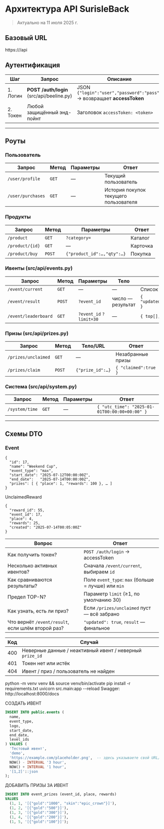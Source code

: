 # Архитектура API SurisleBack
> Актуально на 11 июля 2025 г.

## Базовый URL
https://<your-domain>/api
## Аутентификация

| Шаг | Запрос | Описание |
| --- | ------ | -------- |
| 1. Логин | **POST /auth/login** (src/api/beeline.py) | JSON `{"login":"user","password":"pass"}` → возвращает **accessToken** |
| 2. Токен | Любой защищённый энд-пойнт | Заголовок `accessToken: <token>` |

---

## Роуты

### Пользователь
| Запрос | Метод | Параметры | Ответ |
| --- | --- | --- | --- |
| `/user/profile` | `GET` | — | Текущий пользователь |
| `/user/purchases` | `GET` | — | История покупок текущего пользователя |

### Продукты
| Запрос | Метод | Параметры | Ответ |
| --- | --- | --- | --- |
| `/product` | `GET` | `?category=` | Каталог |
| `/product/{id}` | `GET` | — | Карточка |
| `/product/buy` | `POST` | `{"product_id":…,"qty":…}` | Покупка |

### Ивенты (src/api/events.py)
| Запрос | Метод | Параметры | Тело | Ответ |
| --- | --- | --- | --- | --- |
| `/event/current` | `GET` | — | — | Список активных ивентов |
| `/event/result` | `POST` | `?event_id` | число — результат | `{ "updated":bool,"result":float,"place":int }` |
| `/event/leaderboard` | `GET` | `?event_id` `?limit=30` | — | `{ top[], current_user }` |

### Призы (src/api/prizes.py)
| Запрос | Метод | Тело/URL | Ответ |
| --- | --- | --- | --- |
| `/prizes/unclaimed` | `GET` | — | Незабранные призы |
| `/prizes/claim` | `POST` | `{"prize_id":…}` | `{ "claimed":true }` |

### Система (src/api/system.py)
| Запрос | Метод | Параметры | Ответ |
| --- | --- | --- | --- |
| `/system/time` | `GET` | — | `{ "utc_time": "2025-01-01T00:00:00+00:00" }` |

---

## Схемы DTO

### Event
```jsonc
{
  "id": 17,
  "name": "Weekend Cup",
  "event_type": "max",
  "start_date": "2025-07-12T00:00:00Z",
  "end_date":   "2025-07-14T00:00:00Z",
  "prizes": [ { "place": 1, "rewards": 100 }, … ]
}
```
UnclaimedReward
```
{
  "reward_id": 55,
  "event_id": 17,
  "place": 4,
  "rewards": 25,
  "created": "2025-07-14T00:05:00Z"
}
```


| Вопрос                                            | Ответ                                               |
| ------------------------------------------------- | --------------------------------------------------- |
| Как получить токен?                               | `POST /auth/login` → accessToken                    |
| Несколько активных ивентов?                       | Сначала `/event/current`, выбираем `id`             |
| Как сравниваются результаты?                      | Поле `event_type`: `max` (больше = лучше) или `min` |
| Предел TOP-N?                                     | Параметр `limit` (≥1, по умолчанию 30)              |
| Как узнать, есть ли приз?                         | Если `/prizes/unclaimed` пуст — всё забрано         |
| Что вернёт `/event/result`, если шлём второй раз? | `"updated": true`, `result` — финальное             |


| Код | Случай                                                   |
| --- | -------------------------------------------------------- |
| 400 | Неверные данные / неактивный ивент / неверный `prize_id` |
| 401 | Токен нет или истёк                                      |
| 404 | Ивент / приз / пользователь не найден                    |




python -m venv venv && source venv/bin/activate
pip install -r requirements.txt
uvicorn src.main:app --reload
Swagger: http://localhost:8000/docs



СОЗДАТЬ ИВЕНТ
```sql
INSERT INTO public.events (
  name,
  event_type,
  logo,
  start_date,
  end_date,
  level_ids
) VALUES (
  'Тестовый ивент',
  'demo',
  'https://example.com/placeholder.png',  -- здесь указываете свой URL/путь
  NOW() - INTERVAL '3 hour',
  NOW() + INTERVAL '1 hour',
  '[1,2]'::json
);
```

ДОБАВИТЬ ПРИЗЫ ЗА ИВЕНТ
```sql
INSERT INTO event_prizes (event_id, place, rewards)
VALUES
  (1, 1, '[{"gold":"1000", "skin":"epic_crown"}]'),
  (1, 2, '[{"gold":"500"}]'),
  (1, 3, '[{"gold":"300"}]'),
  (1, 4, '[{"gold":"200"}]'),
  (1, 5, '[{"gold":"100"}]');
```